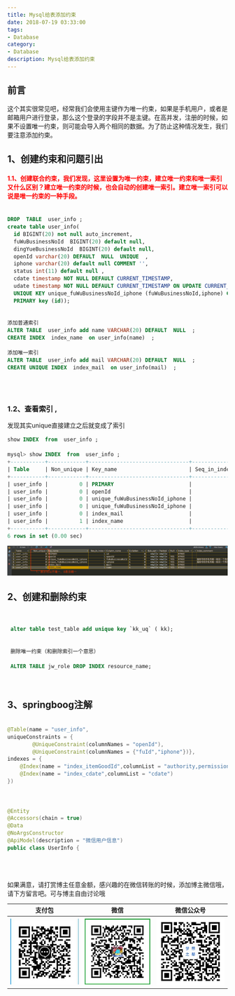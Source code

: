 ```yaml
---
title: Mysql给表添加约束
date: 2018-07-19 03:33:00
tags: 
- Database
category: 
- Database
description: Mysql给表添加约束
---
```

<!-- image url 
https://raw.githubusercontent.com/HealerJean/HealerJean.github.io/master/blogImages
　　首行缩进
<font color="red">  </font>
-->

## 前言

这个其实很常见吧，经常我们会使用主键作为唯一约束，如果是手机用户，或者是邮箱用户进行登录，那么这个登录的字段并不是主键。在高并发，注册的时候，如果不设置唯一约束，则可能会导入两个相同的数据。为了防止这种情况发生，我们要注意添加约束。


## 1、创建约束和问题引出 

#### <font color="red">1.1、创建联合约束，我们发现，这里设置为唯一约束，建立唯一约束和唯一索引又什么区别？建立唯一约束的时候，也会自动的创建唯一索引。建立唯一索引可以说是唯一约束的一种手段。</font>


```sql

DROP  TABLE  user_info ;
create table user_info(
  id BIGINT(20) not null auto_increment,
  fuWuBusinessNoId  BIGINT(20) default null,
  dingYueBusinessNoId  BIGINT(20) default null,
  openId varchar(20) DEFAULT  NULL  UNIQUE  ,
  iphone varchar(20) default null COMMENT '',
  status int(11) default null ,
  cdate timestamp NOT NULL DEFAULT CURRENT_TIMESTAMP,
  udate timestamp NOT NULL DEFAULT CURRENT_TIMESTAMP ON UPDATE CURRENT_TIMESTAMP,
  UNIQUE KEY unique_fuWuBusinessNoId_iphone (fuWuBusinessNoId,iphone) COMMENT '服务号和手机号唯一标识一个用户，可用于手机号登录判断',
  PRIMARY key (id));


添加普通索引
ALTER TABLE  user_info add name VARCHAR(20) DEFAULT  NULL  ;
CREATE INDEX  index_name  on user_info(name)  ;

添加唯一索引
ALTER TABLE  user_info add mail VARCHAR(20) DEFAULT  NULL  ;
CREATE UNIQUE INDEX  index_mail  on user_info(mail)  ;





```

### 1.2、查看索引 ,

发现其实unique直接建立之后就变成了索引


```sql
show INDEX  from  user_info ;

mysql> show INDEX  from  user_info ;
+-----------+------------+--------------------------------+--------------+------------------+-----------+-------------+----------+--------+------+------------+---------+--------------------------------------------------------------------------------+
| Table     | Non_unique | Key_name                       | Seq_in_index | Column_name      | Collation | Cardinality | Sub_part | Packed | Null | Index_type | Comment | Index_comment                                                                  |
+-----------+------------+--------------------------------+--------------+------------------+-----------+-------------+----------+--------+------+------------+---------+--------------------------------------------------------------------------------+
| user_info |          0 | PRIMARY                        |            1 | id               | A         |           0 |     NULL | NULL   |      | BTREE      |         |                                                                                |
| user_info |          0 | openId                         |            1 | openId           | A         |           0 |     NULL | NULL   | YES  | BTREE      |         |                                                                                |
| user_info |          0 | unique_fuWuBusinessNoId_iphone |            1 | fuWuBusinessNoId | A         |           0 |     NULL | NULL   | YES  | BTREE      |         | 服务号和手机号唯一标识一个用户，可用于手机号登录判断                           |
| user_info |          0 | unique_fuWuBusinessNoId_iphone |            2 | iphone           | A         |           0 |     NULL | NULL   | YES  | BTREE      |         | 服务号和手机号唯一标识一个用户，可用于手机号登录判断                           |
| user_info |          0 | index_mail                     |            1 | mail             | A         |           0 |     NULL | NULL   | YES  | BTREE      |         |                                                                                |
| user_info |          1 | index_name                     |            1 | name             | A         |           0 |     NULL | NULL   | YES  | BTREE      |         |                                                                                |
+-----------+------------+--------------------------------+--------------+------------------+-----------+-------------+----------+--------+------+------------+---------+--------------------------------------------------------------------------------+
6 rows in set (0.00 sec)


```

![WX20180925-152627](https://raw.githubusercontent.com/HealerJean/HealerJean.github.io/master/blogImages/WX20180925-152627.png)



## 2、创建和删除约束


```sql

 
 alter table test_table add unique key `kk_uq` ( kk); 
 
 
 删除唯一约束（和删除索引一个意思）
 
 ALTER TABLE jw_role DROP INDEX resource_name;

 
```



## 3、springboog注解

```java

@Table(name = "user_info",
uniqueConstraints = {
        @UniqueConstraint(columnNames = "openId"), 
        @UniqueConstraint(columnNames = {"fuId","iphone"})},
indexes = {
    @Index(name = "index_itemGoodId",columnList = "authority,permission",unique = true),
    @Index(name = "index_cdate",columnList = "cdate")
})
            
      
        
@Entity
@Accessors(chain = true)
@Data
@NoArgsConstructor
@ApiModel(description = "微信用户信息")
public class UserInfo {


```





<br/><br/><br/>
如果满意，请打赏博主任意金额，感兴趣的在微信转账的时候，添加博主微信哦， 请下方留言吧。可与博主自由讨论哦

|支付包 | 微信|微信公众号|
|:-------:|:-------:|:------:|
|![支付宝](https://raw.githubusercontent.com/HealerJean/HealerJean.github.io/master/assets/img/tctip/alpay.jpg) | ![微信](https://raw.githubusercontent.com/HealerJean/HealerJean.github.io/master/assets/img/tctip/weixin.jpg)|![微信公众号](https://raw.githubusercontent.com/HealerJean/HealerJean.github.io/master/assets/img/my/qrcode_for_gh_a23c07a2da9e_258.jpg)|




<!-- Gitalk 评论 start  -->

<link rel="stylesheet" href="https://unpkg.com/gitalk/dist/gitalk.css">
<script src="https://unpkg.com/gitalk@latest/dist/gitalk.min.js"></script> 
<div id="gitalk-container"></div>    
 <script type="text/javascript">
    var gitalk = new Gitalk({
		clientID: `1d164cd85549874d0e3a`,
		clientSecret: `527c3d223d1e6608953e835b547061037d140355`,
		repo: `HealerJean.github.io`,
		owner: 'HealerJean',
		admin: ['HealerJean'],
		id: 'qRfc96IjrxSsZG0b',
    });
    gitalk.render('gitalk-container');
</script> 

<!-- Gitalk end -->

